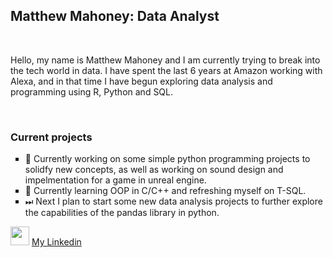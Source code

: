 <h2>Matthew Mahoney: Data Analyst</h2>
<br>
<p>Hello, my name is Matthew Mahoney and I am currently trying to break into the tech world in data. I have spent the last 6 years at Amazon working with Alexa, and in that time I have begun exploring data analysis and programming using R, Python and SQL.</p>
<br>
<h3>Current projects</h3>
<ul style="list-style: square;">
  <li>🚧 Currently working on some simple python programming projects to solidfy new concepts, as well as working on sound design and impelmentation for a game in unreal engine.</li>
  <li>🌱 Currently learning OOP in C/C++ and refreshing myself on T-SQL.
  <li>⏭ Next I plan to start some new data analysis projects to further explore the capabilities of the pandas library in python.</li>
</ul>

<img src="https://www.iconninja.com/files/646/741/224/original-linkedin-color-icon.png" style="width: auto; height: 30px; cursor: default;"/> <a href="www.linkedin.com/in/matthew-mahoney-2b229296" target="_blank">My Linkedin</a>
